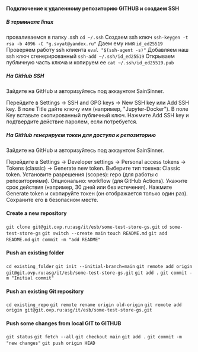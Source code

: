 #### Подключение к удаленному репозиторию GITHUB и создаем SSH

##### В терминале linux
проваливаемся в папку .ssh
`cd ~/.ssh`
Создаем ssh ключ
`ssh-keygen -t rsa -b 4096 -C "g.svyat@yandex.ru"`
Даем ему имя `id_ed25519`
Проверяем работу ssh клиента
`eval "$(ssh-agent -s)"`
Добавляем наш ssh ключ сгенерированный
`ssh-add ~/.ssh/id_ed25519`
Открываем публичную часть ключа и копируем ее
`cat ~/.ssh/id_ed25519.pub`

##### На GitHub SSH

Зайдите на GitHub и авторизуйтесь под аккаунтом SainSinner.

Перейдите в Settings → SSH and GPG keys → New SSH key или Add SSH key.
В поле Title дайте ключу имя (например, "Jupyter-Docker").
В поле Key вставьте скопированный публичный ключ.
Нажмите Add SSH key и подтвердите действие паролем, если потребуется.

##### На GitHub генерируем токен для доступа к репозиторию

Зайдите на GitHub и авторизуйтесь под аккаунтом SainSinner.

Перейдите в Settings → Developer settings → Personal access tokens → Tokens (classic) → Generate new token.
Выберите тип токена: Classic token.
Установите разрешения (scopes):
repo (для работы с репозиториями).
Опционально: workflow (для GitHub Actions).
Укажите срок действия (например, 30 дней или без истечения).
Нажмите Generate token и скопируйте токен (он отображается только один раз). Сохраните его в безопасном месте.

#### Create a new repository

`git clone git@git.ovp.ru:asg/it/esb/some-test-store-gs.git`
`cd some-test-store-gs`
`git switch --create main`
`touch README.md`
`git add README.md`
`git commit -m "add README"`

#### Push an existing folder

`cd existing_folder`
`git init --initial-branch=main`
`git remote add origin git@git.ovp.ru:asg/it/esb/some-test-store-gs.git`
`git add .`
`git commit -m "Initial commit"`

#### Push an existing Git repository

`cd existing_repo`
`git remote rename origin old-origin`
`git remote add origin git@git.ovp.ru:asg/it/esb/some-test-store-gs.git`

#### Push some changes from local GIT to GITHUB

`git status`
`git fetch --all`
`git checkout main`
`git add .`
`git commit -m "new changes"`
`git push origin HEAD`



